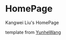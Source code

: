 # HomePage
Kangwei Liu's HomePage



template from [YunheWang](https://github.com/YunheWang/HomePage)
